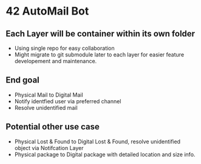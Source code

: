 # 42 AutoMail Bot

## Each Layer will be container within its own folder

- Using single repo for easy collaboration
- Might migrate to git submodule later to each layer for easier feature developement and maintenance.

## End goal

- Physical Mail to Digital Mail
- Notify identfied user via preferred channel
- Resolve unidentified mail

## Potential other use case

- Physical Lost & Found to Digital Lost & Found, resolve unidentified object via Notifcation Layer
- Physical package to Digital package with detailed location and size info.
